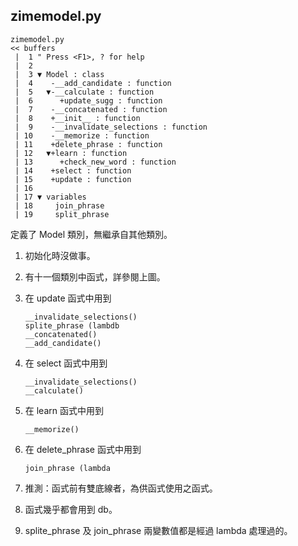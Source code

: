 ## zimemodel.py

```
zimemodel.py                                                                                                                                                             << buffers 
 |  1 " Press <F1>, ? for help
 |  2  
 |  3 ▼ Model : class
 |  4    -__add_candidate : function
 |  5   ▼-__calculate : function
 |  6      +update_sugg : function
 |  7    -__concatenated : function
 |  8    +__init__ : function
 |  9    -__invalidate_selections : function                                                                                                
 | 10    -__memorize : function
 | 11    +delete_phrase : function                                                                                                          
 | 12   ▼+learn : function
 | 13      +check_new_word : function                                                                                                       
 | 14    +select : function
 | 15    +update : function
 | 16  
 | 17 ▼ variables
 | 18     join_phrase
 | 19     split_phrase
```

定義了 Model 類別，無繼承自其他類別。

1. 初始化時沒做事。

2. 有十一個類別中函式，詳參閱上圖。

3. 在 update 函式中用到
	
	```
	__invalidate_selections()
	splite_phrase (lambdb
	__concatenated()
	__add_candidate()
	```
4. 在 select 函式中用到

	```
	__invalidate_selections()
	__calculate()
	```

5. 在 learn 函式中用到

	```
	__memorize()
	```
	
6. 在 delete_phrase 函式中用到

	```
	join_phrase (lambda
	```
	
7. 推測：函式前有雙底線者，為供函式使用之函式。

8. 函式幾乎都會用到 db。

9. splite_phrase 及 join_phrase 兩變數值都是經過 lambda 處理過的。 
	